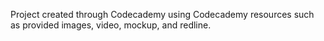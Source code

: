 Project created through Codecademy using Codecademy resources such as provided images, video, mockup, and redline.
